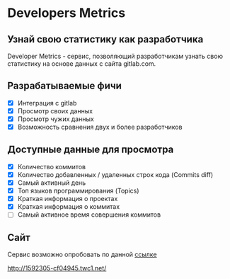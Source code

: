 # Developers Metrics
## Узнай свою статистику как разработчика

Developer Metrics - сервис, позволяющий разработчикам узнать свою статистику на основе данных с сайта gitlab.com.

## Разрабатываемые фичи
- [x] Интеграция с gitlab
- [x] Просмотр своих данных
- [x] Просмотр чужих данных 
- [x] Возможность сравнения двух и более разработчиков 

## Доступные данные для просмотра
- [x] Количество коммитов
- [x] Количество добавленных / удаленных строк кода (Commits diff)
- [x] Самый активный день
- [x] Топ языков программирования (Topics)
- [x] Краткая информация о проектах
- [x] Краткая информация о коммитах
- [ ] Самый активное время совершения коммитов

## Сайт
Сервис возможно опробовать по данной [ссылке](http://1592305-cf04945.twc1.net/) 

http://1592305-cf04945.twc1.net/
